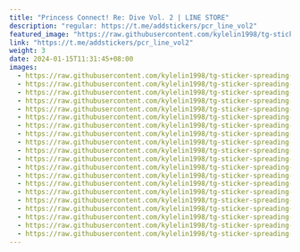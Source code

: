 ```yaml
---
title: "Princess Connect! Re: Dive Vol. 2 | LINE STORE"
description: "regular: https://t.me/addstickers/pcr_line_vol2"
featured_image: "https://raw.githubusercontent.com/kylelin1998/tg-sticker-spreading-worldwide-images/main/img/6b90ce37-5777-43e6-9167-3ca9f5ccba22.jpg"
link: "https://t.me/addstickers/pcr_line_vol2"
weight: 3
date: 2024-01-15T11:31:45+08:00
images:
  - https://raw.githubusercontent.com/kylelin1998/tg-sticker-spreading-worldwide-images/main/img/6b90ce37-5777-43e6-9167-3ca9f5ccba22.jpg
  - https://raw.githubusercontent.com/kylelin1998/tg-sticker-spreading-worldwide-images/main/img/1bade575-4902-491e-a7a9-493870cc7560.jpg
  - https://raw.githubusercontent.com/kylelin1998/tg-sticker-spreading-worldwide-images/main/img/63220208-1f0f-4b93-b496-1764f1a4198a.jpg
  - https://raw.githubusercontent.com/kylelin1998/tg-sticker-spreading-worldwide-images/main/img/f97f2839-d548-453e-a48e-172fe396a85f.jpg
  - https://raw.githubusercontent.com/kylelin1998/tg-sticker-spreading-worldwide-images/main/img/e928746f-d4cc-4de9-bdca-f7587010600c.jpg
  - https://raw.githubusercontent.com/kylelin1998/tg-sticker-spreading-worldwide-images/main/img/9e85b784-ddda-4eec-8ad2-d28116b3c12b.jpg
  - https://raw.githubusercontent.com/kylelin1998/tg-sticker-spreading-worldwide-images/main/img/f0ad9fff-dc4a-4334-a481-bcffd38b38b1.jpg
  - https://raw.githubusercontent.com/kylelin1998/tg-sticker-spreading-worldwide-images/main/img/d946df2e-9049-4cc8-9ba6-6e21bfb6d71f.jpg
  - https://raw.githubusercontent.com/kylelin1998/tg-sticker-spreading-worldwide-images/main/img/75166a3c-a2b5-40c2-a5ed-9a39acd58bc7.jpg
  - https://raw.githubusercontent.com/kylelin1998/tg-sticker-spreading-worldwide-images/main/img/707e0109-0c46-44ff-a736-6125ab86f47a.jpg
  - https://raw.githubusercontent.com/kylelin1998/tg-sticker-spreading-worldwide-images/main/img/f5d37923-a3bf-42bf-a1f2-4b60c1ec20db.jpg
  - https://raw.githubusercontent.com/kylelin1998/tg-sticker-spreading-worldwide-images/main/img/98aef2da-0bf0-468a-9f51-a380890eb773.jpg
  - https://raw.githubusercontent.com/kylelin1998/tg-sticker-spreading-worldwide-images/main/img/716e2a19-0c15-4d4b-9b0e-b4810d38df0a.jpg
  - https://raw.githubusercontent.com/kylelin1998/tg-sticker-spreading-worldwide-images/main/img/3122b997-15bc-4460-ab74-270c32f95378.jpg
  - https://raw.githubusercontent.com/kylelin1998/tg-sticker-spreading-worldwide-images/main/img/2164c40b-724d-4f83-ba71-5e1c0c29ae89.jpg
  - https://raw.githubusercontent.com/kylelin1998/tg-sticker-spreading-worldwide-images/main/img/e71af565-6eb0-4fdc-9761-e30bcf33d779.jpg
  - https://raw.githubusercontent.com/kylelin1998/tg-sticker-spreading-worldwide-images/main/img/5eea1bc1-7721-4593-8c69-b0912a40442c.jpg
  - https://raw.githubusercontent.com/kylelin1998/tg-sticker-spreading-worldwide-images/main/img/bd4e8ef7-517c-4a08-8437-e8f0aa6d5aca.jpg
  - https://raw.githubusercontent.com/kylelin1998/tg-sticker-spreading-worldwide-images/main/img/35750f79-4826-4e7c-95aa-98ca620490d4.jpg
  - https://raw.githubusercontent.com/kylelin1998/tg-sticker-spreading-worldwide-images/main/img/4b42ec76-2b90-4b0f-9d36-107b7fb01d36.jpg
---
```

